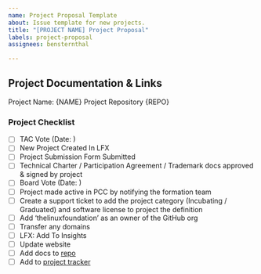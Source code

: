 ```yaml
---
name: Project Proposal Template
about: Issue template for new projects.
title: "[PROJECT NAME] Project Proposal"
labels: project-proposal
assignees: bensternthal

---
```


## Project Documentation & Links

Project Name: {NAME}
Project Repository {REPO}

### Project Checklist

- [ ] TAC Vote (Date: )
- [ ] New Project Created In LFX
- [ ] Project Submission Form Submitted 
- [ ] Technical Charter / Participation Agreement / Trademark docs approved & signed by project
- [ ] Board Vote (Date: )
- [ ] Project made active in PCC by notifying the formation team
- [ ] Create a support ticket to add the project category (Incubating / Graduated) and software license to project the definition
- [ ] Add ‘thelinuxfoundation’ as an owner of the GitHub org
- [ ] Transfer any domains
- [ ] LFX: Add To Insights
- [ ] Update website
- [ ] Add docs to [repo](https://github.com/confidential-computing/governance/tree/main/Projects)
- [ ] Add to [project tracker](https://docs.google.com/spreadsheets/d/1crFOI5KRiYwZpurHuXdN7NnNVjCVddg2GKhVD72STIY/edit#gid=0)
